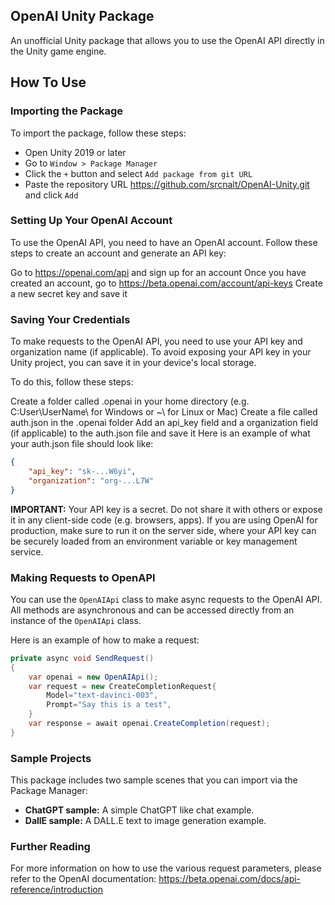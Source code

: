 ## OpenAI Unity Package
An unofficial Unity package that allows you to use the OpenAI API directly in the Unity game engine.

## How To Use

### Importing the Package
To import the package, follow these steps:
- Open Unity 2019 or later
- Go to `Window > Package Manager`
- Click the `+` button and select `Add package from git URL`
- Paste the repository URL https://github.com/srcnalt/OpenAI-Unity.git and click `Add`

### Setting Up Your OpenAI Account
To use the OpenAI API, you need to have an OpenAI account. Follow these steps to create an account and generate an API key:

Go to https://openai.com/api and sign up for an account
Once you have created an account, go to https://beta.openai.com/account/api-keys
Create a new secret key and save it

### Saving Your Credentials
To make requests to the OpenAI API, you need to use your API key and organization name (if applicable). To avoid exposing your API key in your Unity project, you can save it in your device's local storage.

To do this, follow these steps:

Create a folder called .openai in your home directory (e.g. C:User\UserName\ for Windows or ~\ for Linux or Mac)
Create a file called auth.json in the .openai folder
Add an api_key field and a organization field (if applicable) to the auth.json file and save it
Here is an example of what your auth.json file should look like:

```json
{
    "api_key": "sk-...W6yi",
    "organization": "org-...L7W"
}
```
**IMPORTANT:** Your API key is a secret. 
Do not share it with others or expose it in any client-side code (e.g. browsers, apps). 
If you are using OpenAI for production, make sure to run it on the server side, where your API key can be securely loaded from an environment variable or key management service.

### Making Requests to OpenAPI
You can use the `OpenAIApi` class to make async requests to the OpenAI API. 
All methods are asynchronous and can be accessed directly from an instance of the `OpenAIApi` class.

Here is an example of how to make a request:

```csharp
private async void SendRequest()
{
    var openai = new OpenAIApi();
    var request = new CreateCompletionRequest{
        Model="text-davinci-003",
        Prompt="Say this is a test",
    }
    var response = await openai.CreateCompletion(request);
}
```

### Sample Projects
This package includes two sample scenes that you can import via the Package Manager:

- **ChatGPT sample:** A simple ChatGPT like chat example.
- **DallE sample:** A DALL.E text to image generation example.

### Further Reading
For more information on how to use the various request parameters, 
please refer to the OpenAI documentation: https://beta.openai.com/docs/api-reference/introduction
